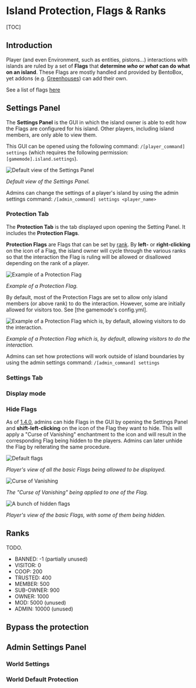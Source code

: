 # Island Protection, Flags & Ranks

[TOC]

## Introduction
Player (and even Environment, such as entities, pistons...) interactions with islands are ruled by a set of **Flags** that **determine *who* or *what* can do what on an island**. These Flags are mostly handled and provided by BentoBox, yet addons (e.g. [Greenhouses](https://github.com/BentoBoxWorld/Greenhouses)) can add their own.

See a list of flags [here](https://github.com/BentoBoxWorld/BentoBox/wiki/Flags)

## Settings Panel

The **Settings Panel** is the GUI in which the island owner is able to edit how the Flags are configured for his island. Other players, including island members, are only able to view them.

This GUI can be opened using the following command: `/[player_command] settings` (which requires the following permission: `[gamemode].island.settings`).

![Default view of the Settings Panel](https://user-images.githubusercontent.com/20014332/62971374-f2e00580-be11-11e9-8011-4d3515111390.png)

*Default view of the Settings Panel.*

Admins can change the settings of a player's island by using the admin settings command: `/[admin_command] settings <player_name>`

### Protection Tab

The **Protection Tab** is the tab displayed upon opening the Setting Panel. It includes the **Protection Flags**.

**Protection Flags** are Flags that can be set by [rank](https://github.com/BentoBoxWorld/BentoBox/wiki/Island-Protection,-Flags-&-Ranks#ranks). By **left-** or **right-clicking** on the icon of a Flag, the island owner will cycle through the various ranks so that the interaction the Flag is ruling will be allowed or disallowed depending on the rank of a player.

![Example of a Protection Flag](https://user-images.githubusercontent.com/20014332/62974085-b31c1c80-be17-11e9-8b27-2fd4bf54ae87.png)

*Example of a Protection Flag.*

By default, most of the Protection Flags are set to allow only island members (or above rank) to do the interaction. However, some are initially allowed for visitors too. See [the gamemode's config.yml].

![Example of a Protection Flag which is, by default, allowing visitors to do the interaction.](https://user-images.githubusercontent.com/20014332/62974359-553c0480-be18-11e9-8679-0033fd8bf8bd.png)

*Example of a Protection Flag which is, by default, allowing visitors to do the interaction.*

Admins can set how protections will work outside of island boundaries by using the admin settings command: `/[admin_command] settings`

### Settings Tab

### Display mode

### Hide Flags

As of [1.4.0](https://github.com/BentoBoxWorld/BentoBox/releases/tag/1.4.0), admins can hide Flags in the GUI by opening the Settings Panel and **shift-left-clicking** on the icon of the Flag they want to hide. This will apply a "Curse of Vanishing" enchantment to the icon and will result in the corresponding Flag being hidden to the players. Admins can later unhide the Flag by reiterating the same procedure.

![Default flags](https://user-images.githubusercontent.com/20014332/62943390-a4634480-bdda-11e9-962f-ad0b33958411.png)

*Player's view of all the basic Flags being allowed to be displayed.*

![Curse of Vanishing](https://user-images.githubusercontent.com/20014332/62943316-77169680-bdda-11e9-8c23-da152f1d8614.png)

*The "Curse of Vanishing" being applied to one of the Flag.*

![A bunch of hidden flags](https://user-images.githubusercontent.com/20014332/62943489-e1c7d200-bdda-11e9-97f0-06bbcb98099f.png)

*Player's view of the basic Flags, with some of them being hidden.*

## Ranks

TODO.

* BANNED: -1 (partially unused)
* VISITOR: 0
* COOP: 200
* TRUSTED: 400
* MEMBER: 500
* SUB-OWNER: 900
* OWNER: 1000
* MOD: 5000 (unused)
* ADMIN: 10000 (unused)

## Bypass the protection

## Admin Settings Panel

### World Settings

### World Default Protection